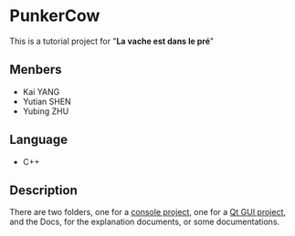 # PunkerCow

This is a tutorial project for "**La vache est dans le pré**"

## Menbers
- Kai YANG
- Yutian SHEN
- Yubing ZHU

## Language
- C++

## Description
There are two folders, one for a [console project](), one for a [Qt GUI project](GUI-project), and the Docs, for the explanation documents, or some documentations.